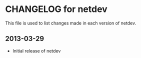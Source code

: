 # CHANGELOG for netdev

This file is used to list changes made in each version of netdev.

## 2013-03-29

* Initial release of netdev

